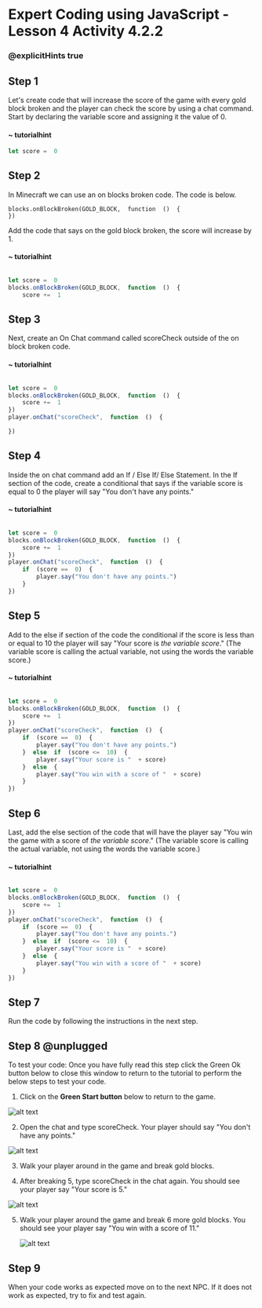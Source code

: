 # Expert Coding using JavaScript - Lesson 4 Activity 4.2.2
### @explicitHints true



## Step 1

Let's create code that will increase the score of the game with every gold block broken and the player can check the score by using a chat command.  
Start by declaring the variable score and assigning it the value of 0. 

#### ~ tutorialhint

```javascript 
let score =  0
```

## Step 2

In Minecraft we can use an on blocks broken code.  The code is below. 

    blocks.onBlockBroken(GOLD_BLOCK,  function  ()  {
    })

Add the code that says on the gold block broken, the score will increase by 1. 

#### ~ tutorialhint

```javascript 

let score =  0
blocks.onBlockBroken(GOLD_BLOCK,  function  ()  {
	score +=  1

```

## Step 3

Next, create an On Chat command called scoreCheck outside of the on block broken code.  

#### ~ tutorialhint

```javascript 

let score =  0
blocks.onBlockBroken(GOLD_BLOCK,  function  ()  {
	score +=  1
})
player.onChat("scoreCheck",  function  ()  {

})
```


## Step 4

Inside the on chat command add an If / Else If/ Else Statement.  In the If section of the code, create a conditional that says if the variable score is equal to 0 the player will say "You don't have any points."

#### ~ tutorialhint

```javascript 

let score =  0
blocks.onBlockBroken(GOLD_BLOCK,  function  ()  {
	score +=  1
})
player.onChat("scoreCheck",  function  ()  {
	if  (score ==  0)  {
		player.say("You don't have any points.")
	}
})
```

## Step 5

Add to the else if section of the code the conditional if the score is less than or equal to 10 the player will say "Your score is *the variable score*." (The variable score is calling the actual variable, not using the words the variable score.)


#### ~ tutorialhint

```javascript 

let score =  0
blocks.onBlockBroken(GOLD_BLOCK,  function  ()  {
	score +=  1
})
player.onChat("scoreCheck",  function  ()  {
	if  (score ==  0)  {
		player.say("You don't have any points.")
	}  else  if  (score <=  10)  {
		player.say("Your score is "  + score)
	}  else  {
		player.say("You win with a score of "  + score)
	}
})
```

## Step 6

Last, add the else section of the code that will have the player say "You win the game with a score of *the variable score*." (The variable score is calling the actual variable, not using the words the variable score.)


#### ~ tutorialhint

```javascript 

let score =  0
blocks.onBlockBroken(GOLD_BLOCK,  function  ()  {
	score +=  1
})
player.onChat("scoreCheck",  function  ()  {
	if  (score ==  0)  {
		player.say("You don't have any points.")
	}  else  if  (score <=  10)  {
		player.say("Your score is "  + score)
	}  else  {
		player.say("You win with a score of "  + score)
	}
})
```

## Step 7

Run the code by following the instructions in the next step.


## Step 8 @unplugged

To test your code:
Once you have fully read this step click the Green Ok button below to close this window to return to the tutorial to perform the below steps to test your code.

1. Click on the **Green Start button** below to return to the game.

  

![alt text](https://expertjs.codingcredentials.com/Lesson1/1.1/1.JPG?raw=true  "Start")

2.  Open the chat and type scoreCheck. Your player should say "You don't have any points."
   
   ![alt text](https://expertjs.codingcredentials.com/Lesson4/4.4/4.2.2.png?raw=true  "Code")

3. Walk your player around in the game and break gold blocks.  

4. After breaking 5, type scoreCheck in the chat again. You should see your player say "Your score is 5."
   
  ![alt text](https://expertjs.codingcredentials.com/Lesson4/4.4/4.2.2.b.png?raw=true  "Code")


5. Walk your player around the game and break 6 more gold blocks. You should see your player say "You win with a score of 11."

      ![alt text](https://expertjs.codingcredentials.com/Lesson4/4.4/4.2.2.c.png?raw=true  "Code")
	  
## Step 9

When your code works as expected move on to the next NPC. 
If it does not work as expected, try to fix and test again.